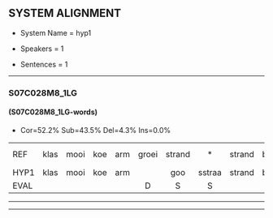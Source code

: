 
## SYSTEM ALIGNMENT

- System Name = hyp1

- Speakers = 1

- Sentences = 1

---

### S07C028M8_1LG

#### (S07C028M8_1LG-words)

- Cor=52.2%	Sub=43.5%	Del=4.3%	Ins=0.0%

|  |  |  |  |  |  |  |  |  |  |  |  |  |  |  |  |  |  |  |  |  |  |  |  |  |  |  |  |  |  |  |  |  |  |  |  |  |  |  |  |  |  |  |  |  |  |  |
|:--- |:---:|:---:|:---:|:---:|:---:|:---:|:---:|:---:|:---:|:---:|:---:|:---:|:---:|:---:|:---:|:---:|:---:|:---:|:---:|:---:|:---:|:---:|:---:|:---:|:---:|:---:|:---:|:---:|:---:|:---:|:---:|:---:|:---:|:---:|:---:|:---:|:---:|:---:|:---:|:---:|:---:|:---:|:---:|:---:|:---:|:---:|
| REF | klas | mooi | koe | arm | groei | strand | * | strand | bed | eerst | voor | draai | sjaal | herfst | duur | straat | leeuw | clown | hoek | krant | hout | vriend | gauw | chips | groen | feest | reis | jas | huis | huis | paard | vijf | muts | muts | nieuw | kind | bang | oog | zacht | schoen*(groen) | plas | neus | knoop | plank | *(plan) | plank |
| HYP1 | klas | mooi | koe | arm |  | goo | sstraa | strand | bed | eerst | voor | drai | shal | herfst | duur | straat | leeuw | klon | hoek | krant | hout | reemd | gauw | chilips | groen | feest | vrijs | jas | ja | huis | bacht | vijf | n | nic | nil | kind | bam | ooh | zacht | groen | plas |  | nes | knop | blan | blank |
| EVAL |  |  |  |  | D | S | S |  |  |  |  | S | S |  |  |  |  | S |  |  |  | S |  | S |  |  | S |  | S |  | S |  | S | S | S |  | S | S |  | S |  | D | S | S | S | S |
---

---
